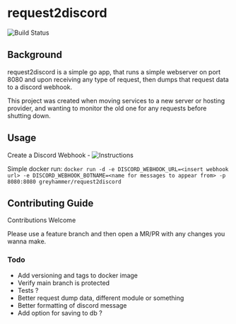 # request2discord

![Build Status](https://github.com/greyhammer/request2discord/actions/workflows/dockerimage.yml/badge.svg)

## Background 
request2discord is a simple go app, that runs a simple webserver on port 8080 and upon receiving any type of request, then dumps that request data to a discord webhook. 

This project was created when moving services to a new server or hosting provider, and wanting to monitor the old one for any requests before shutting down. 


## Usage

Create a Discord Webhook - ![Instructions](https://support.discord.com/hc/en-us/articles/228383668-Intro-to-Webhooks)

Simple docker run: `docker run -d -e DISCORD_WEBHOOK_URL=<insert webhook url> -e DISCORD_WEBHOOK_BOTNAME=<name for messages to appear from> -p 8080:8080 greyhammer/request2discord`

## Contributing Guide
Contributions Welcome

Please use a feature branch and then open a MR/PR with any changes you wanna make. 

### Todo 
* Add versioning and tags to docker image
* Verify main branch is protected
* Tests ? 
* Better request dump data, different module or something
* Better formatting of discord message
* Add option for saving to db ? 

